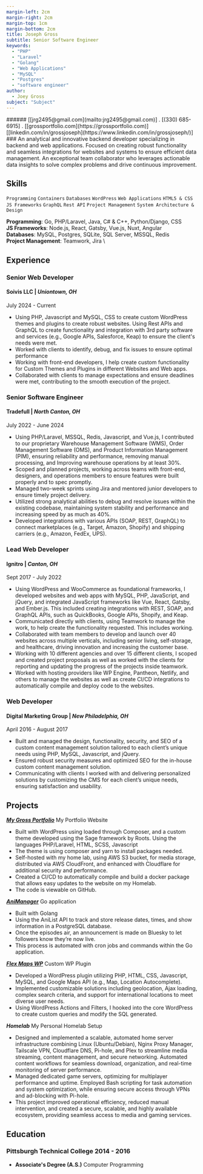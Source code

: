 ```yaml
---
margin-left: 2cm
margin-right: 2cm
margin-top: 1cm
margin-bottom: 2cm
title: Joseph Gross
subtitle: Senior Software Engineer
keywords:
  - "PHP"
  - "Laravel"
  - "Golang"
  - "Web Applications"
  - "MySQL"
  - "Postgres"
  - "software engineer"
author:
  - Joey Gross
subject: "Subject"
---
```


<div class="subheader">
###### [[jrg2495@gmail.com](mailto:jrg2495@gmail.com)] . [(330) 685-6915] . [[grossportfolio.com](https://grossportfolio.com)] <br> [[linkedin.com/in/grossjoseph](https://www.linkedin.com/in/grossjoseph/)]
</div>

<div class="bio">
### An analytical and innovative backend developer specializing in backend and web applications. Focused on creating robust functionality and seamless integrations for websites and systems to ensure efficient data management. An exceptional team collaborator who leverages actionable data insights to solve complex problems and drive continuous improvement.
</div>

## Skills

`Programming`
`Containers`
`Databases`
`WordPress`
`Web Applications`
`HTML5 & CSS`
`JS Frameworks`
`GraphQL`
`Rest API`
`Project Management`
`System Architecture & Design`

**Programming**: Go, PHP/Laravel, Java, C# & C++, Python/Django, CSS \
**JS Frameworks**: Node.js, React, Gatsby, Vue.js, Nuxt, Angular \
**Databases**: MySQL, Postgres, SQLite, SQL Server, MSSQL, Redis \
**Project Management**: Teamwork, Jira \

<div class="experience">

## Experience

### Senior Web Developer

#### Soivis LLC | _Uniontown, OH_

<p class="date">July 2024 - Current</p>

- Using PHP, Javascript and MySQL, CSS to create custom WordPress themes and plugins to create robust websites. Using Rest APIs and GraphQL to create functionality and integration with 3rd party software and services (e.g., Google APIs, Salesforce, Keap) to ensure the client's needs were met.
- Worked with clients to identify, debug, and fix issues to ensure optimal performance
- Working with front-end developers, I help create custom functionality for Custom Themes and Plugins in different Websites and Web apps.
- Collaborated with clients to manage expectations and ensure deadlines were met, contributing to the smooth execution of the project.

### Senior Software Engineer

#### Tradefull | _North Canton, OH_

<p class="date">July 2022 - June 2024</p>

- Using PHP/Laravel, MSSQL, Redis, Javascript, and Vue.js, I contributed to our proprietary Warehouse Management Software (WMS), Order Management Software (OMS), and Product Information Management (PIM), ensuring reliability and performance, removing manual processing, and Improving warehouse operations by at least 30%.
- Scoped and planned projects, working across teams with front-end, designers, and operations members to ensure features were built properly and to spec promptly.
- Managed two-week sprints using Jira and mentored junior developers to ensure timely project delivery.
- Utilized strong analytical abilities to debug and resolve issues within the existing codebase, maintaining system stability and performance and increasing speed by as much as 40%.
- Developed integrations with various APIs (SOAP, REST, GraphQL) to connect marketplaces (e.g., Target, Amazon, Shopify) and shipping carriers (e.g., Amazon, FedEx, UPS).

### Lead Web Developer

#### Ignitro | _Canton, OH_

<p class="date">Sept 2017 - July 2022</p>

- Using WordPress and WooCommerce as foundational frameworks, I developed websites and web apps with MySQL, PHP, JavaScript, and jQuery, and integrated JavaScript frameworks like Vue, React, Gatsby, and Ember.js. This included creating integrations with REST, SOAP, and GraphQL APIs, such as QuickBooks, Google APIs, Shopify, and Keap.
- Communicated directly with clients, using Teamwork to manage the work, to help create the functionality requested. This includes working.
- Collaborated with team members to develop and launch over 40 websites across multiple verticals, including senior living, self-storage, and healthcare, driving innovation and increasing the customer base.
- Working with 10 different agencies and over 15 different clients, I scoped and created project proposals as well as worked with the clients for reporting and updating the progress of the projects inside teamwork.
- Worked with hosting providers like WP Engine, Pantheon, Netlify, and others to manage the websites as well as create CI/CD integrations to automatically compile and deploy code to the websites.

### Web Developer

#### Digital Marketing Group | _New Philadelphia, OH_

<p class="date">April 2016 - August 2017</p>

- Built and managed the design, functionality, security, and SEO of a custom content management solution tailored to each client’s unique needs using PHP, MySQL, Javascript, and jQuery.
- Ensured robust security measures and optimized SEO for the in-house custom content management solution.
- Communicating with clients I worked with and delivering personalized solutions by customizing the CMS for each client’s unique needs, ensuring satisfaction and usability.

</div>
<div class="projects">

## Projects

**[_My Gross Portfolio_](http://www.grossportfolio.com)** My Portfolio Website

- Built with WordPress using loaded through Composer, and a custom theme developed using the Sage framework by Roots. Using the languages PHP/Laravel, HTML, SCSS, Javascript
- The theme is using composer and yarn to install packages needed.
- Self-hosted with my home lab, using AWS S3 bucket, for media storage, distributed via AWS CloudFront, and enhanced with Cloudflare for additional security and performance.
- Created a CI/CD to automatically compile and build a docker package that allows easy updates to the website on my Homelab.
- The code is viewable on GitHub.

**[_AniManager_](https://github.com/admiralyeoj/animanager)** Go application

- Built with Golang
- Using the AniList API to track and store release dates, times, and show information in a PostgreSQL database.
- Once the episodes air, an announcement is made on Bluesky to let followers know they’re now live.
- This process is automated with cron jobs and commands within the Go application.

**[_Flex Maps WP_](https://github.com/admiralyeoj/wp-flex-maps)** Custom WP Plugin

- Developed a WordPress plugin utilizing PHP, HTML, CSS, Javascript, MySQL, and Google Maps API (e.g., Map, Location Autocomplete).
- Implemented customizable solutions including geolocation, Ajax loading, complex search criteria, and support for international locations to meet diverse user needs.
- Using WordPress Actions and Filters, I hooked into the core WordPress to create custom queries and modify the SQL generated.

**_Homelab_** My Personal Homelab Setup

- Designed and implemented a scalable, automated home server infrastructure combining Linux (Ubuntu/Debian), Nginx Proxy Manager, Tailscale VPN, Cloudflare DNS, Pi-hole, and Plex to streamline media streaming, content management, and secure networking. Automated content workflows for seamless download, organization, and real-time monitoring of server performance.
- Managed dedicated game servers, optimizing for multiplayer performance and uptime. Employed Bash scripting for task automation and system optimization, while ensuring secure access through VPNs and ad-blocking with Pi-hole.
- This project improved operational efficiency, reduced manual intervention, and created a secure, scalable, and highly available ecosystem, providing seamless access to media and gaming services.

</div>

## Education

### Pittsburgh Technical College 2014 - 2016

- **Associate's Degree (A.S.)** Computer Programming
